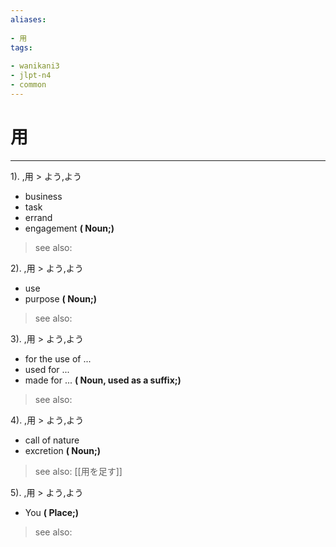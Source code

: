 ```yaml
---
aliases:
    
- 用
tags:
    
- wanikani3
- jlpt-n4
- common
---
```


# 用
---
1).
,用 > よう,よう

- business
- task
- errand
- engagement
**( Noun;)**
> see also: 
            
2).
,用 > よう,よう

- use
- purpose
**( Noun;)**
> see also: 
            
3).
,用 > よう,よう

- for the use of ...
- used for ...
- made for ...
**( Noun, used as a suffix;)**
> see also: 
            
4).
,用 > よう,よう

- call of nature
- excretion
**( Noun;)**
> see also:  [[用を足す]]
            
5).
,用 > よう,よう

- You
**( Place;)**
> see also: 
            